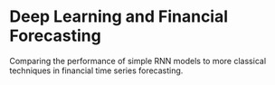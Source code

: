 # Deep Learning and Financial Forecasting
Comparing the performance of simple RNN models to more classical techniques in financial time series forecasting.
